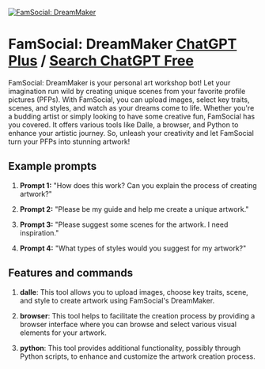 
[![FamSocial: DreamMaker](https://files.oaiusercontent.com/file-LCtjhHObFsoiQGauYddXjQbZ?se=2123-10-17T01%3A10%3A03Z&sp=r&sv=2021-08-06&sr=b&rscc=max-age%3D31536000%2C%20immutable&rscd=attachment%3B%20filename%3Db31b282e-5898-469e-87f7-e8391a562a72.webp&sig=0PwGz%2BNBNnVuqUgDl5kcjxvGfT0tnW7/A0vsZIFof1Q%3D)](https://chat.openai.com/g/g-hdX6duYmT-famsocial-dreammaker)

# FamSocial: DreamMaker [ChatGPT Plus](https://chat.openai.com/g/g-hdX6duYmT-famsocial-dreammaker) / [Search ChatGPT Free](https://gptcall.net/index.html#/?search=FamSocial%3A%20DreamMaker)

FamSocial: DreamMaker is your personal art workshop bot! Let your imagination run wild by creating unique scenes from your favorite profile pictures (PFPs). With FamSocial, you can upload images, select key traits, scenes, and styles, and watch as your dreams come to life. Whether you're a budding artist or simply looking to have some creative fun, FamSocial has you covered. It offers various tools like Dalle, a browser, and Python to enhance your artistic journey. So, unleash your creativity and let FamSocial turn your PFPs into stunning artwork!

## Example prompts

1. **Prompt 1:** "How does this work? Can you explain the process of creating artwork?"

2. **Prompt 2:** "Please be my guide and help me create a unique artwork."

3. **Prompt 3:** "Please suggest some scenes for the artwork. I need inspiration."

4. **Prompt 4:** "What types of styles would you suggest for my artwork?"

## Features and commands

1. **dalle**: This tool allows you to upload images, choose key traits, scene, and style to create artwork using FamSocial's DreamMaker.

2. **browser**: This tool helps to facilitate the creation process by providing a browser interface where you can browse and select various visual elements for your artwork.

3. **python**: This tool provides additional functionality, possibly through Python scripts, to enhance and customize the artwork creation process.


